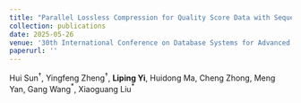 ```yaml
--- 
title: "Parallel Lossless Compression for Quality Score Data with Sequence Multi-Partitioning and Redundancy Encoding" 
collection: publications 
date: 2025-05-26
venue: '30th International Conference on Database Systems for Advanced Applications (DASFAA), CCF-B' 
paperurl: '' 
--- 
```


Hui Sun$^{\dagger}$, Yingfeng Zheng$^{\dagger}$, **Liping Yi**, Huidong Ma, Cheng Zhong, Meng Yan, Gang Wang$^{\ast}$, Xiaoguang Liu$^{\ast}$

